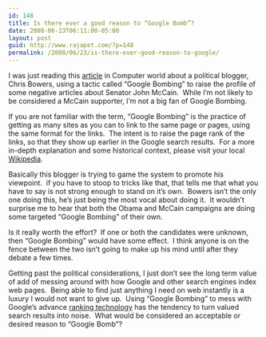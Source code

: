 ```yaml
---
id: 148
title: Is there ever a good reason to “Google Bomb”?
date: 2008-06-23T06:11:00-05:00
layout: post
guid: http://www.rajapet.com/?p=148
permalink: /2008/06/23/is-there-ever-good-reason-to-google/
---
```

</p> </p> 

I was just reading this [article](http://www.computerworld.com/action/article.do?command=viewArticleBasic&articleId=9101218&intsrc=hm_list "Blogger launches 'Google bomb' at McCain") in Computer world about a political blogger, Chris Bowers, using a tactic called “Google Bombing” to raise the profile of some negative articles about Senator John McCain.  While I’m not likely to be considered a McCain supporter, I’m not a big fan of Google Bombing.

If you are not familiar with the term, &#8220;Google Bombing&#8221; is the practice of getting as many sites as you can to link to the same page or pages, using the same format for the links.  The intent is to raise the page rank of the links, so that they show up earlier in the Google search results.  For a more in-depth explanation and some historical context, please visit your local [Wikipedia](http://en.wikipedia.org/wiki/Google_bombing).

Basically this blogger is trying to game the system to promote his viewpoint.  if you have to stoop to tricks like that, that tells me that what you have to say is not strong enough to stand on it&#8217;s own.  Bowers isn&#8217;t the only one doing this, he&#8217;s just being the most vocal about doing it.  It wouldn&#8217;t surprise me to hear that both the Obama and McCain campaigns are doing some targeted &#8220;Google Bombing&#8221; of their own.

Is it really worth the effort?  If one or both the candidates were unknown, then &#8220;Google Bombing&#8221; would have some effect.  I think anyone is on the fence between the two isn&#8217;t going to make up his mind until after they debate a few times.

Getting past the political considerations, I just don&#8217;t see the long term value of add of messing around with how Google and other search engines index web pages.  Being able to find just anything I need on web instantly is a luxury I would not want to give up.  Using &#8220;Google Bombing&#8221; to mess with Google&#8217;s advance [ranking technology](http://www.google.com/technology/pigeonrank.html) has the tendency to turn valued search results into noise.  What would be considered an acceptable or desired reason to &#8220;Google Bomb&#8221;?